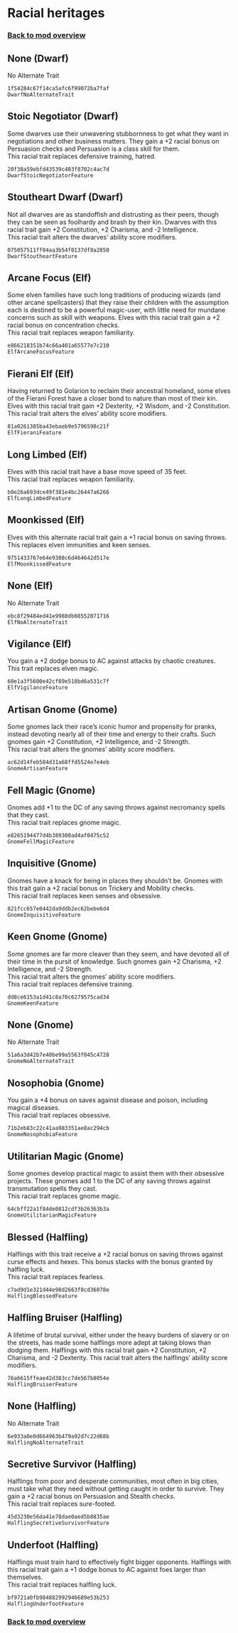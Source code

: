 # Racial heritages

### [Back to mod overview](./README.md)

## None (Dwarf)

No Alternate Trait

`1f54284c67f14ca5afc6f99072ba7faf`  
`DwarfNoAlternateTrait`  

## Stoic Negotiator (Dwarf)

Some dwarves use their unwavering stubbornness to get what they want in negotiations and other business matters. They gain a +2 racial bonus on Persuasion checks and Persuasion is a class skill for them.  
This racial trait replaces defensive training, hatred.

`20f38a59ebfd43539c483f8702c4ac7d`  
`DwarfStoicNegotiatorFeature`  

## Stoutheart Dwarf (Dwarf)

Not all dwarves are as standoffish and distrusting as their peers, though they can be seen as foolhardy and brash by their kin. Dwarves with this racial trait gain +2 Constitution, +2 Charisma, and -2 Intelligence.  
This racial trait alters the dwarves’ ability score modifiers.

`075057511ff04aa3b54f0137df8a2850`  
`DwarfStoutheartFeature`  

## Arcane Focus (Elf)

Some elven families have such long traditions of producing wizards (and other arcane spellcasters) that they raise their children with the assumption each is destined to be a powerful magic-user, with little need for mundane concerns such as skill with weapons. Elves with this racial trait gain a +2 racial bonus on concentration checks.  
This racial trait replaces weapon familiarity.

`e866218351b74c66a401a65577e7c210`  
`ElfArcaneFocusFeature`  

## Fierani Elf (Elf)

Having returned to Golarion to reclaim their ancestral homeland, some elves of the Fierani Forest have a closer bond to nature than most of their kin. Elves with this racial trait gain +2 Dexterity, +2 Wisdom, and -2 Constitution.  
This racial trait alters the elves’ ability score modifiers.

`81a0261385ba43ebaeb9e5796598c21f`  
`ElfFieraniFeature`  

## Long Limbed (Elf)

Elves with this racial trait have a base move speed of 35 feet.  
This racial trait replaces weapon familiarity.

`b0e26a693dce49f381e4bc26447a6266`  
`ElfLongLimbedFeature`  

## Moonkissed (Elf)

Elves with this alternate racial trait gain a +1 racial bonus on saving throws.  
This replaces elven immunities and keen senses.

`9751433767e64e9388c6d464642d517e`  
`ElfMoonkissedFeature`  

## None (Elf)

No Alternate Trait

`ebc8f29484ed41e9988db08552071716`  
`ElfNoAlternateTrait`  

## Vigilance (Elf)

You gain a +2 dodge bonus to AC against attacks by chaotic creatures.  
This trait replaces elven magic.

`60e1a3f5600e42cf89e518bd6a531c7f`  
`ElfVigilanceFeature`  

## Artisan Gnome (Gnome)

Some gnomes lack their race’s iconic humor and propensity for pranks, instead devoting nearly all of their time and energy to their crafts. Such gnomes gain +2 Constitution, +2 Intelligence, and -2 Strength.  
This racial trait alters the gnomes’ ability score modifiers.

`ac62d14feb584d31a68ffd5524e7e4eb`  
`GnomeArtisanFeature`  

## Fell Magic (Gnome)

Gnomes add +1 to the DC of any saving throws against necromancy spells that they cast.  
This racial trait replaces gnome magic.

`e8265194477d4b389300ad4af0475c52`  
`GnomeFellMagicFeature`  

## Inquisitive (Gnome)

Gnomes have a knack for being in places they shouldn’t be. Gnomes with this trait gain a +2 racial bonus on Trickery and Mobility checks.  
This racial trait replaces keen senses and obsessive.

`821fcc657e0442da9ddb2ec62bebe6d4`  
`GnomeInquisitiveFeature`  

## Keen Gnome (Gnome)

Some gnomes are far more cleaver than they seem, and have devoted all of their time in the pursit of knowledge. Such gnomes gain +2 Charisma, +2 Intelligence, and -2 Strength.  
This racial trait alters the gnomes’ ability score modifiers.  
This racial trait replaces defensive training.

`dd8ce6153a1d41c8a70c6279575cad34`  
`GnomeKeenFeature`  

## None (Gnome)

No Alternate Trait

`51a6a3d42b7e40be99a5563f045c4728`  
`GnomeNoAlternateTrait`  

## Nosophobia (Gnome)

You gain a +4 bonus on saves against disease and poison, including magical diseases.  
This racial trait replaces obsessive.

`71b2eb83c22c41aa983351ae8ac294cb`  
`GnomeNosophobiaFeature`  

## Utilitarian Magic (Gnome)

Some gnomes develop practical magic to assist them with their obsessive projects. These gnomes add 1 to the DC of any saving throws against transmutation spells they cast.  
This racial trait replaces gnome magic.

`64cbff22a1f84de0812cdf3b26363b3a`  
`GnomeUtilitarianMagicFeature`  

## Blessed (Halfling)

Halflings with this trait receive a +2 racial bonus on saving throws against curse effects and hexes. This bonus stacks with the bonus granted by halfling luck.  
This racial trait replaces fearless.

`c7ad9d1e321d44e98d2663f8cd36078e`  
`HalflingBlessedFeature`  

## Halfling Bruiser (Halfling)

A lifetime of brutal survival, either under the heavy burdens of slavery or on the streets, has made some halflings more adept at taking blows than dodging them. Halflings with this racial trait gain +2 Constitution, +2 Charisma, and -2 Dexterity. This racial trait alters the halflings’ ability score modifiers.

`76a6615ffeae42d383cc7de567b8054e`  
`HalflingBruiserFeature`  

## None (Halfling)

No Alternate Trait

`6e933a0e0d664963b479a92d7c22d68b`  
`HalflingNoAlternateTrait`  

## Secretive Survivor (Halfling)

Halflings from poor and desperate communities, most often in big cities, must take what they need without getting caught in order to survive. They gain a +2 racial bonus on Persuasion and Stealth checks.  
This racial trait replaces sure-footed.

`45d3230e56da41e78dae0aed5b8835ae`  
`HalflingSecretiveSurvivorFeature`  

## Underfoot (Halfling)

Halflings must train hard to effectively fight bigger opponents. Halflings with this racial trait gain a +1 dodge bonus to AC against foes larger than themselves.  
This racial trait replaces halfling luck.

`bf9721a0fb984882992946689e53b253`  
`HalflingUnderfootFeature`  


### [Back to mod overview](./README.md)

